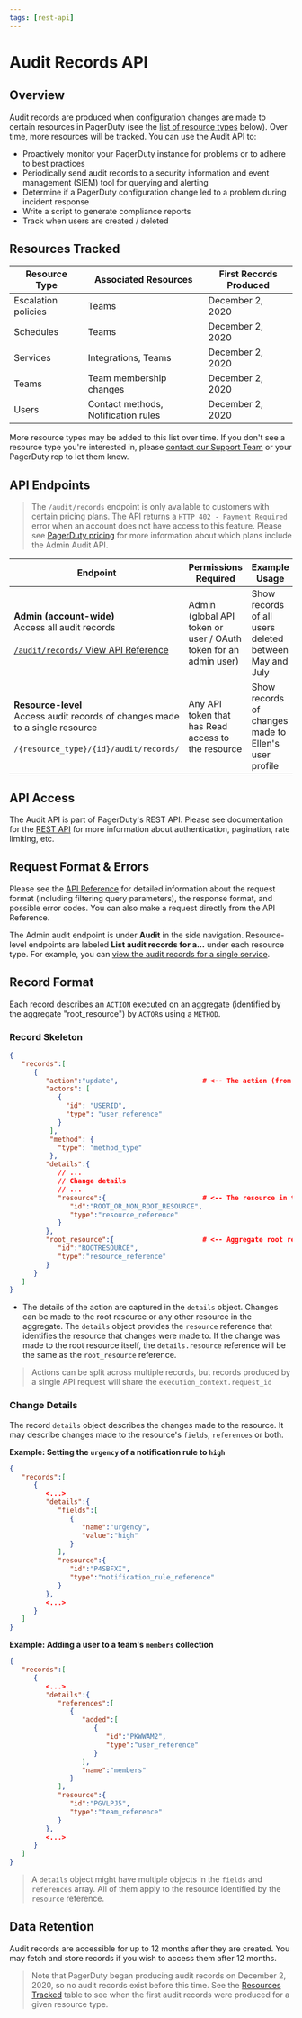 ```yaml
---
tags: [rest-api]
---
```


# Audit Records API

## Overview

Audit records are produced when configuration changes are made to certain resources in PagerDuty (see the [list of resource types](#resources-tracked) below). Over time, more resources will be tracked. You can use the Audit API to:
* Proactively monitor your PagerDuty instance for problems or to adhere to best practices
* Periodically send audit records to a security information and event management (SIEM) tool for querying and alerting
* Determine if a PagerDuty configuration change led to a problem during incident response
* Write a script to generate compliance reports
* Track when users are created / deleted

## Resources Tracked

Resource Type       | Associated Resources                | First Records Produced
------------------- | ----------------------------------- | -----------------------
Escalation policies | Teams                               | December 2, 2020
Schedules           | Teams                               | December 2, 2020
Services            | Integrations, Teams                 | December 2, 2020
Teams               | Team membership changes             | December 2, 2020
Users               | Contact methods, Notification rules | December 2, 2020

More resource types may be added to this list over time. If you don't see a resource type you're interested in, please [contact our Support Team](mailto:support@pagerduty.com) or your PagerDuty rep to let them know.

## API Endpoints

<!-- theme:info -->
> The `/audit/records` endpoint is only available to customers with certain pricing plans. The API returns a `HTTP 402 - Payment Required` error when an account does not have access to this feature. Please see [PagerDuty pricing](https://www.pagerduty.com/pricing/) for more information about which plans include the Admin Audit API.

Endpoint                                   |  Permissions Required  | Example Usage
------------------------------------------ | ---------------------- | -------------
**Admin (account-wide)**<br/>Access all audit records<br/><br/> [`/audit/records/` View API Reference](/api-reference/reference/REST/openapiv3.json/paths/~1audit~1records/get) | Admin (global API token or user / OAuth token for an admin user) | Show records of all users deleted between May and July
**Resource-level**<br/>Access audit records of changes made to a single resource<br/><br/>`/{resource_type}/{id}/audit/records/` | Any API token that has Read access to the resource | Show records of changes made to Ellen's user profile

## API Access
The Audit API is part of PagerDuty's REST API. Please see documentation for the [REST API](../../docs/REST-API/01-Overview.md) for more information about authentication, pagination, rate limiting, etc.

## Request Format & Errors

Please see the [API Reference](/api-reference/reference/REST/openapiv3.json/paths/~1audit~1records/get) for detailed information about the request format (including filtering query parameters), the response format, and possible error codes. You can also make a request directly from the API Reference.

The Admin audit endpoint is under **Audit** in the side navigation. Resource-level endpoints are labeled **List audit records for a...** under each resource type. For example, you can [view the audit records for a single service](/api-reference/reference/REST/openapiv3.json/paths/~1services~1%7Bid%7D~1audit~1records/get).

## Record Format
Each record describes an `ACTION` executed on an aggregate (identified by the aggregate "root_resource") by `ACTOR`s using a `METHOD`.

### Record Skeleton

```json {.line-numbers}
{
   "records":[
      {
         "action":"update",                     # <-- The action (from the aggregate point of view)
         "actors": [
            {
              "id": "USERID",
              "type": "user_reference"
            }
          ],
          "method": {
            "type": "method_type"
          },
         "details":{
            // ...
            // Change details
            // ...
            "resource":{                        # <-- The resource in the aggregate the was acted upon
               "id":"ROOT_OR_NON_ROOT_RESOURCE",
               "type":"resource_reference"
            }
         },
         "root_resource":{                      # <-- Aggregate root resource
            "id":"ROOTRESOURCE",
            "type":"resource_reference"
         }
      }
   ]
}
```
- The details of the action are captured in the `details` object. Changes can be made to the root resource or any other resource in the aggregate.
The `details` object provides the `resource` reference that identifies the resource that changes were made to.
If the change was made to the root resource itself, the `details.resource` reference will be the same as the `root_resource` reference.

<!-- theme:info -->
> Actions can be split across multiple records, but records produced by a single API request will share the `execution_context.request_id`

### Change Details
The record `details` object describes the changes made to the resource. It may describe changes made to the resource's `fields`, `references` or both.

**Example: Setting the `urgency` of a notification rule to `high`**
```json
{
   "records":[
      {
         <...>
         "details":{
            "fields":[
               {
                  "name":"urgency",
                  "value":"high"
               }
            ],
            "resource":{
               "id":"P4SBFXI",
               "type":"notification_rule_reference"
            }
         },
         <...>
      }
   ]
}
```

**Example: Adding a user to a team's `members` collection**
```json
{
   "records":[
      {
         <...>
         "details":{
            "references":[
               {
                  "added":[
                     {
                        "id":"PKWWAM2",
                        "type":"user_reference"
                     }
                  ],
                  "name":"members"
               }
            ],
            "resource":{
               "id":"PGVLPJ5",
               "type":"team_reference"
            }
         },
         <...>
      }
   ]
}
```

<!-- theme:info -->
> A `details` object might have multiple objects in the `fields` and `references` array. All of them apply to the resource identified by the `resource` reference.

## Data Retention

Audit records are accessible for up to 12 months after they are created. You may fetch and store records if you wish to access them after 12 months.


<!-- theme:warning -->
> Note that PagerDuty began producing audit records on December 2, 2020, so no audit records exist before this time. See the [Resources Tracked](#resources-tracked) table to see when the first audit records were produced for a given resource type.

